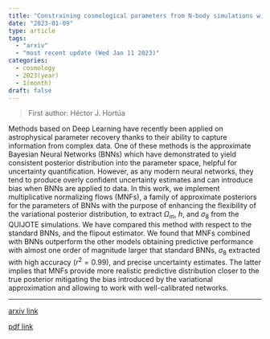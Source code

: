 ```yaml
---
title: "Constraining cosmological parameters from N-body simulations with Variational Bayesian Neural Networks"
date: "2023-01-09"
type: article
tags:
  - "arxiv"
  - "most recent update (Wed Jan 11 2023)"
categories:
  - cosmology
  - 2023(year)
  - 1(month)
draft: false
---
```


> First author: Héctor J. Hortúa

 Methods based on Deep Learning have recently been applied on astrophysical
parameter recovery thanks to their ability to capture information from complex
data. One of these methods is the approximate Bayesian Neural Networks (BNNs)
which have demonstrated to yield consistent posterior distribution into the
parameter space, helpful for uncertainty quantification. However, as any modern
neural networks, they tend to produce overly confident uncertainty estimates
and can introduce bias when BNNs are applied to data. In this work, we
implement multiplicative normalizing flows (MNFs), a family of approximate
posteriors for the parameters of BNNs with the purpose of enhancing the
flexibility of the variational posterior distribution, to extract $\Omega_m$,
$h$, and $\sigma_8$ from the QUIJOTE simulations. We have compared this method
with respect to the standard BNNs, and the flipout estimator. We found that
MNFs combined with BNNs outperform the other models obtaining predictive
performance with almost one order of magnitude larger that standard BNNs,
$\sigma_8$ extracted with high accuracy ($r^2=0.99$), and precise uncertainty
estimates. The latter implies that MNFs provide more realistic predictive
distribution closer to the true posterior mitigating the bias introduced by the
variational approximation and allowing to work with well-calibrated networks.

---
[arxiv link](http://arxiv.org/abs/2301.03991v1)

[pdf link](http://arxiv.org/pdf/2301.03991v1)